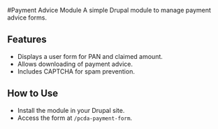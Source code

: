 #Payment Advice Module
A simple Drupal module to manage payment advice forms.

## Features
- Displays a user form for PAN and claimed amount.
- Allows downloading of payment advice.
- Includes CAPTCHA for spam prevention.

## How to Use
- Install the module in your Drupal site.
- Access the form at `/pcda-payment-form`.

